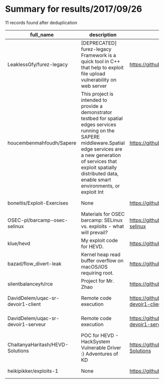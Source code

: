 
# Summary for results/2017/09/26
    
11 records found after deduplication

| full_name | description | html_url | matched_list | matched_count | pushed_at | size | stargazers_count | language | forks_count | vul_ids |
|------------------------------------|------------------------------------------------------------------------------------------------------------------------------------------------------------------------------------------------------------------------------------------------------------------|-------------------------------------------------------|---------------------------|-----------------|---------------------------|--------|--------------------|------------|---------------|-----------|
| LeaklessGfy/furez-legacy | [DEPRECATED] furez-legacy Framework is a quick tool in C++ that help to exploit file upload vulnerability on web server | https://github.com/LeaklessGfy/furez-legacy | ['exploit'] | 1 | 2017-09-26 19:35:42+00:00 | 59 | 0 | C++ | 4 | [] |
| houcembenmahfoudh/Sapere | This project is intended to provide a demonstrator testbed for spatial edges services running on the SAPERE middleware.Spatial edge services are a new generation of services that exploit spatially distributed data, enable smart environments, or exploit Int | https://github.com/houcembenmahfoudh/Sapere | ['exploit'] | 1 | 2017-09-26 12:42:04+00:00 | 496 | 0 | HTML | 0 | [] |
| boneitis/Exploit-Exercises | None | https://github.com/boneitis/Exploit-Exercises | ['exploit'] | 1 | 2017-09-26 07:28:17+00:00 | 3 | 0 | | 0 | [] |
| OSEC-pl/barcamp-osec-selinux | Materials for OSEC barcamp: SELinux vs. exploits - what will prevail? | https://github.com/OSEC-pl/barcamp-osec-selinux | ['exploit'] | 1 | 2017-09-26 18:13:33+00:00 | 4564 | 0 | C | 0 | [] |
| klue/hevd | My exploit code for HEVD. | https://github.com/klue/hevd | ['exploit'] | 1 | 2017-09-26 02:01:58+00:00 | 6 | 0 | Python | 0 | [] |
| bazad/flow_divert-leak | Kernel heap read buffer overflow on macOS/iOS requiring root. | https://github.com/bazad/flow_divert-leak | ['heap overflow'] | 1 | 2017-09-26 19:42:30+00:00 | 9 | 10 | C | 1 | [] |
| silentbalanceyh/rce | Project for Mr. Zhao | https://github.com/silentbalanceyh/rce | ['rce'] | 1 | 2017-09-26 01:20:55+00:00 | 6 | 0 | Java | 0 | [] |
| DavidDelem/uqac-sr-devoir1-client | Remote code execution | https://github.com/DavidDelem/uqac-sr-devoir1-client | ['remote code execution'] | 1 | 2017-09-26 15:39:03+00:00 | 5 | 0 | Java | 0 | [] |
| DavidDelem/uqac-sr-devoir1-serveur | Remote code execution | https://github.com/DavidDelem/uqac-sr-devoir1-serveur | ['remote code execution'] | 1 | 2017-09-26 15:39:35+00:00 | 7 | 0 | Java | 0 | [] |
| ChaitanyaHaritash/HEVD-Solutions | POC for HEVD - HackSystem Vulnerable Driver :) Adventures of KD | https://github.com/ChaitanyaHaritash/HEVD-Solutions | ['vulnerability poc'] | 1 | 2017-09-26 20:36:59+00:00 | 2 | 0 | Python | 2 | [] |
| heikipikker/exploits-1 | None | https://github.com/heikipikker/exploits-1 | ['exploit'] | 1 | 2017-09-26 13:56:50+00:00 | 1 | 1 | Python | 1 | [] |
